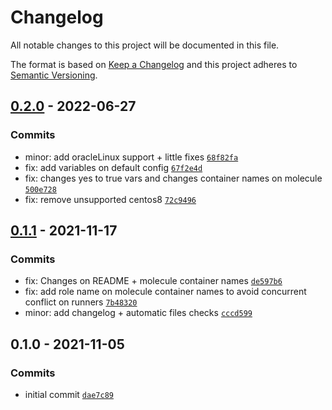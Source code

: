 # Changelog

All notable changes to this project will be documented in this file.

The format is based on [Keep a Changelog](https://keepachangelog.com/en/1.0.0/)
and this project adheres to [Semantic Versioning](https://semver.org/spec/v2.0.0.html).

## [0.2.0](https://github.com/lotusnoir/ansible-apps_rsyslog/compare/0.1.1...0.2.0) - 2022-06-27

### Commits

- minor: add oracleLinux support + little fixes [`68f82fa`](https://github.com/lotusnoir/ansible-apps_rsyslog/commit/68f82fa4f2b3b78ecf843078d687795a9d5dfa48)
- fix: add variables on default config [`67f2e4d`](https://github.com/lotusnoir/ansible-apps_rsyslog/commit/67f2e4da926261a314219c21b000d99b2ad1dd7c)
- fix: changes yes to true vars and changes container names on molecule [`500e728`](https://github.com/lotusnoir/ansible-apps_rsyslog/commit/500e728177211c4d170db78bcffd5dc50dc39373)
- fix: remove unsupported centos8 [`72c9496`](https://github.com/lotusnoir/ansible-apps_rsyslog/commit/72c9496c9bbba91bd8f2b242f2238abf46471f96)

## [0.1.1](https://github.com/lotusnoir/ansible-apps_rsyslog/compare/0.1.0...0.1.1) - 2021-11-17

### Commits

- fix: Changes on README + molecule container names [`de597b6`](https://github.com/lotusnoir/ansible-apps_rsyslog/commit/de597b6e15005eda5523ddb9694bff685f7e7da1)
- fix: add role name on molecule container names to avoid concurrent conflict on runners [`7b48320`](https://github.com/lotusnoir/ansible-apps_rsyslog/commit/7b4832062802507492d030b17280f8d42c8b681b)
- minor: add changelog + automatic files checks [`cccd599`](https://github.com/lotusnoir/ansible-apps_rsyslog/commit/cccd5997c7df823f1b027112d808dcd65ae7ef6d)

## 0.1.0 - 2021-11-05

### Commits

- initial commit [`dae7c89`](https://github.com/lotusnoir/ansible-apps_rsyslog/commit/dae7c897f54146e1d022dc641bba73c130b8d1ed)
